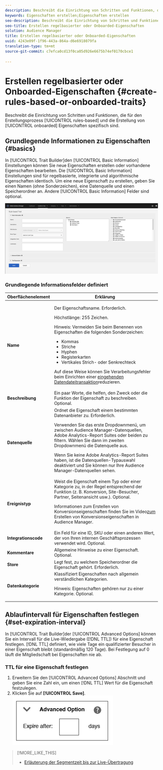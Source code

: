 ```yaml
---
description: Beschreibt die Einrichtung von Schritten und Funktionen, die spezifisch für den regelbasierten und den integrierten Prozess zur Erstellung von Eigenschaften gelten.
keywords: Eigenschaften erstellen;Eigenschaften erstellen
seo-description: Beschreibt die Einrichtung von Schritten und Funktionen, die spezifisch für den regelbasierten und den integrierten Prozess zur Erstellung von Eigenschaften gelten.
seo-title: Erstellen regelbasierter oder Onboarded-Eigenschaften
solution: Audience Manager
title: Erstellen regelbasierter oder Onboarded-Eigenschaften
uuid: 4243e09f-1f96-443a-864a-d6e6918079fa
translation-type: tm+mt
source-git-commit: c7efca0cd13f0ca05d926e6675b74ef0170cbce1

---
```



# Erstellen regelbasierter oder Onboarded-Eigenschaften {#create-rules-based-or-onboarded-traits}

Beschreibt die Einrichtung von Schritten und Funktionen, die für den Erstellungsprozess [!UICONTROL rules-based] und die Erstellung von [!UICONTROL onboarded] Eigenschaften spezifisch sind.

<!-- c_tb_rules_traits.xml -->

## Grundlegende Informationen zu Eigenschaften {#basics}

In [!UICONTROL Trait Builder]den [!UICONTROL Basic Information] Einstellungen können Sie neue Eigenschaften erstellen oder vorhandene Eigenschaften bearbeiten. Die [!UICONTROL Basic Information] Einstellungen sind für regelbasierte, integrierte und algorithmische Eigenschaften identisch. Um eine neue Eigenschaft zu erstellen, geben Sie einen Namen (ohne Sonderzeichen), eine Datenquelle und einen Speicherordner an. Andere [!UICONTROL Basic Information] Felder sind optional.

<!-- c_tb_basics.xml -->

![create-property](assets/create-trait.png)

### Grundlegende Informationsfelder definiert

<table id="table_42AEC7A5B22346C5BB996D2D36C56229"> 
 <thead> 
  <tr> 
   <th colname="col1" class="entry"> Oberflächenelement </th> 
   <th colname="col2" class="entry"> Erklärung </th> 
  </tr> 
 </thead>
 <tbody> 
  <tr> 
   <td colname="col1"> <b><span class="uicontrol">Name</span></b> </td> 
   <td colname="col2"> <p>Der Eigenschaftsname. Erforderlich. </p> <p>Höchstlänge: 255 Zeichen. </p> <p> <p>Hinweis: Vermeiden Sie beim Benennen von Eigenschaften die folgenden Sonderzeichen: 
      <ul id="ul_AB38A333F21A4AA9B5656CBA69BA65E3"> 
       <li id="li_0E5033B540BC41E799075845388E85A7">Kommas </li> 
       <li id="li_B1A6C3E3FB98473A91E4675EE09460F0">Striche </li> 
       <li id="li_579302FE34B64FE0AE3C751012839229">Hyphen </li> 
       <li id="li_44890F738CC64E449CC2545D701ECBC7">Registerkarten </li> 
       <li id="li_C203837501A94342923C99A7DAD1ED61">Vertikales Strich- oder Senkrechteck </li> 
      </ul> </p> </p> <p>Auf diese Weise können Sie Verarbeitungsfehler beim Einrichten einer <a href="../../integration/sending-audience-data/batch-data-transfer-explained/inbound-file-contents.md"> eingehenden Datendateitransaktion</a>reduzieren. </p> </td> 
  </tr> 
  <tr> 
   <td colname="col1"> <b><span class="uicontrol"> Beschreibung</span></b> </td> 
   <td colname="col2"> Ein paar Worte, die helfen, den Zweck oder die Funktion der Eigenschaft zu beschreiben. Optional. </td> 
  </tr> 
  <tr> 
   <td colname="col1"> <b><span class="uicontrol"> Datenquelle</span></b> </td> 
   <td colname="col2"> Ordnet die Eigenschaft einem bestimmten Datenanbieter zu. Erforderlich. <p>Verwenden Sie das erste Dropdownmenü, um zwischen Audience Manager-Datenquellen, Adobe Analytics-Report Suites oder beiden zu filtern. Wählen Sie dann im zweiten Dropdownmenü die Datenquelle aus.</p><p> Wenn Sie keine Adobe Analytics-Report Suites haben, ist die Datenquellen-Typauswahl deaktiviert und Sie können nur Ihre Audience Manager-Datenquellen sehen.</p>  </td> 
  </tr>
   <tr> 
   <td colname="col1"> <b><span class="uicontrol"> Ereignistyp</span></b> </td> 
   <td colname="col2"> Weist die Eigenschaft einem Typ oder einer Kategorie zu, in der Regel entsprechend der Funktion (z. B. Konversion, Site-Besucher, Partner, Seitenansicht usw.). Optional. <p> Informationen zum Erstellen von Konversionseigenschaften finden Sie im Video<a href="https://docs.adobe.com/content/help/en/audience-manager-learn/tutorials/build-and-manage-audiences/traits-and-segments/creating-conversion-traits.html">zum </a>Erstellen von Konversionseigenschaften in Audience Manager. </p></td> 
  </tr> 
  <tr> 
   <td colname="col1"> <b><span class="uicontrol"> Integrationscode</span></b> </td> 
   <td colname="col2"> Ein Feld für eine ID, SKU oder einen anderen Wert, der von Ihren internen Geschäftsprozessen verwendet wird. Optional. </td> 
  </tr> 
  <tr> 
   <td colname="col1"> <b><span class="uicontrol"> Kommentare</span></b> </td> 
   <td colname="col2"> Allgemeine Hinweise zu einer Eigenschaft. Optional. </td> 
  </tr> 
  <tr> 
   <td colname="col1"> <b><span class="uicontrol"> Store</span></b> </td> 
   <td colname="col2"> Legt fest, zu welchem Speicherordner die Eigenschaft gehört. Erforderlich. </td> 
  </tr> 
  <tr> 
   <td colname="col1"> <b><span class="uicontrol"> Datenkategorie</span></b> </td> 
   <td colname="col2"> Klassifiziert Eigenschaften nach allgemein verständlichen Kategorien. <p>Hinweis:  Eigenschaften gehören nur zu einer Kategorie. Optional. </p> </td> 
  </tr> 
 </tbody> 
</table>

## Ablaufintervall für Eigenschaften festlegen {#set-expiration-interval}

In [!UICONTROL Trait Builder]der [!UICONTROL Advanced Options] können Sie ein Intervall für die Live-Wiedergabe ([!DNL TTL]) für eine Eigenschaft festlegen. [!DNL TTL] definiert, wie viele Tage ein qualifizierter Besucher in einer Eigenschaft bleibt (standardmäßig 120 Tage). Bei Festlegung auf 0 läuft die Mitgliedschaft bei Eigenschaften nie ab.

<!-- t_tb_ttl.xml -->

### TTL für eine Eigenschaft festlegen

1. Erweitern Sie den [!UICONTROL Advanced Options] Abschnitt und geben Sie eine Zahl ein, um einen [!DNL TTL] Wert für die Eigenschaft festzulegen.
2. Klicken Sie auf **[!UICONTROL Save]**.
   ![](assets/TTL.png)

>[!MORE_LIKE_THIS]
>
>* [Erläuterung der Segmentzeit bis zur Live-Übertragung](../../features/traits/segment-ttl-explained.md)

